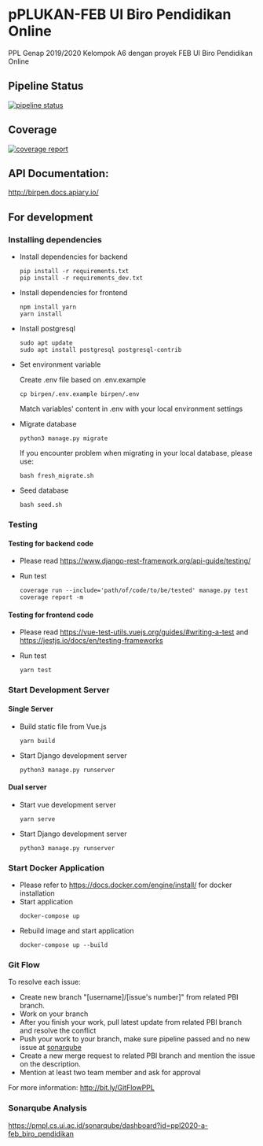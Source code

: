 # pPLUKAN-FEB UI Biro Pendidikan Online

PPL Genap 2019/2020 Kelompok A6 dengan proyek FEB UI Biro Pendidikan Online

## Pipeline Status
[![pipeline status](https://gitlab.cs.ui.ac.id/ppl-fasilkom-ui/2020/pplukan-feb-ui-biro-pendidikan-online/badges/staging/pipeline.svg)](https://gitlab.cs.ui.ac.id/ppl-fasilkom-ui/2020/pplukan-feb-ui-biro-pendidikan-online/commits/staging)

## Coverage
[![coverage report](https://gitlab.cs.ui.ac.id/ppl-fasilkom-ui/2020/pplukan-feb-ui-biro-pendidikan-online/badges/staging/coverage.svg)](https://gitlab.cs.ui.ac.id/ppl-fasilkom-ui/2020/pplukan-feb-ui-biro-pendidikan-online/commits/staging)

## API Documentation:
http://birpen.docs.apiary.io/

## For development

### Installing dependencies

- Install dependencies for backend
  ```
  pip install -r requirements.txt
  pip install -r requirements_dev.txt
  ```

- Install dependencies for frontend
  ```
  npm install yarn
  yarn install
  ```
  
- Install postgresql
  ```
  sudo apt update
  sudo apt install postgresql postgresql-contrib
  ```

- Set environment variable
  
  Create .env file based on .env.example
  ```
  cp birpen/.env.example birpen/.env
  ```
  
  Match variables' content in .env with your local environment settings

- Migrate database
  ```
  python3 manage.py migrate
  ```

  If you encounter problem when migrating in your local database, please use:
  ```
  bash fresh_migrate.sh
  ```

- Seed database
  ```
  bash seed.sh
  ```
  
### Testing

#### Testing for backend code

- Please read https://www.django-rest-framework.org/api-guide/testing/

- Run test
  ```
  coverage run --include='path/of/code/to/be/tested' manage.py test
  coverage report -m
  ```

#### Testing for frontend code

- Please read https://vue-test-utils.vuejs.org/guides/#writing-a-test and https://jestjs.io/docs/en/testing-frameworks
  
- Run test
  ```
  yarn test
  ```

### Start Development Server

#### Single Server
- Build static file from Vue.js
  ```
  yarn build
  ```
- Start Django development server
  ```
  python3 manage.py runserver
  ```

#### Dual server
- Start vue development server
  ```
  yarn serve
  ```
- Start Django development server
  ```
  python3 manage.py runserver
  ```

### Start Docker Application    
- Please refer to https://docs.docker.com/engine/install/ for docker installation
- Start application    
  ```
  docker-compose up
  ```
- Rebuild image and start application
  ```
  docker-compose up --build
  ```

### Git Flow
To resolve each issue:  
- Create new branch "[username]/[issue's number]" from related PBI branch.
- Work on your branch
- After you finish your work, pull latest update from related PBI branch and resolve the conflict
- Push your work to your branch, make sure pipeline passed and no new issue at [sonarqube][1]   
- Create a new merge request to related PBI branch and mention the issue on the description.
- Mention at least two team member and ask for approval

For more information: http://bit.ly/GitFlowPPL

### Sonarqube Analysis
https://pmpl.cs.ui.ac.id/sonarqube/dashboard?id=ppl2020-a-feb_biro_pendidikan

[1]: https://pmpl.cs.ui.ac.id/sonarqube/dashboard?id=ppl2020-a-feb_biro_pendidikan